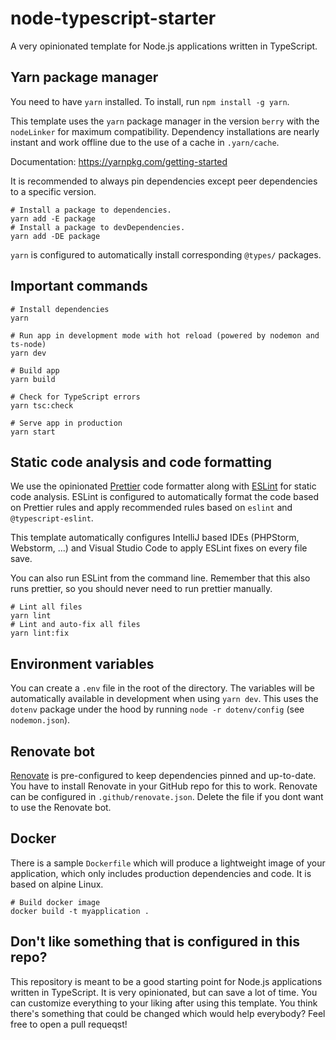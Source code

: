 # node-typescript-starter
A very opinionated template for Node.js applications written in TypeScript.

## Yarn package manager
You need to have `yarn` installed. To install, run `npm install -g yarn`.

This template uses the `yarn` package manager in the version `berry` with the `nodeLinker` for maximum compatibility.
Dependency installations are nearly instant and work offline due to the use of a cache in `.yarn/cache`.

Documentation: https://yarnpkg.com/getting-started

It is recommended to always pin dependencies except peer dependencies to a specific version.
```
# Install a package to dependencies.
yarn add -E package
# Install a package to devDependencies.
yarn add -DE package
```
`yarn` is configured to automatically install corresponding `@types/` packages.

## Important commands
```
# Install dependencies
yarn

# Run app in development mode with hot reload (powered by nodemon and ts-node)
yarn dev

# Build app
yarn build

# Check for TypeScript errors
yarn tsc:check

# Serve app in production
yarn start
```

## Static code analysis and code formatting
We use the opinionated [Prettier](https://prettier.io) code formatter along with [ESLint](https://eslint.org) for static code analysis.
ESLint is configured to automatically format the code based on Prettier rules and apply recommended rules based on `eslint` and `@typescript-eslint`.

This template automatically configures IntelliJ based IDEs (PHPStorm, Webstorm, ...) and Visual Studio Code to apply ESLint fixes on every file save.

You can also run ESLint from the command line. Remember that this also runs prettier, so you should never need to run prettier manually.
```
# Lint all files
yarn lint
# Lint and auto-fix all files
yarn lint:fix
```

## Environment variables
You can create a `.env` file in the root of the directory. The variables will be automatically available in development when using `yarn dev`. This uses the `dotenv` package under the hood by running `node -r dotenv/config` (see `nodemon.json`).

## Renovate bot
[Renovate](https://www.whitesourcesoftware.com/free-developer-tools/renovate) is pre-configured to keep dependencies pinned and up-to-date.
You have to install Renovate in your GitHub repo for this to work. Renovate can be configured in `.github/renovate.json`.
Delete the file if you dont want to use the Renovate bot.

## Docker
There is a sample `Dockerfile` which will produce a lightweight image of your application, which only includes production dependencies and code. It is based on alpine Linux.

```
# Build docker image
docker build -t myapplication .
```

## Don't like something that is configured in this repo?
This repository is meant to be a good starting point for Node.js applications written in TypeScript.
It is very opinionated, but can save a lot of time. You can customize everything to your liking after using this template.
You think there's something that could be changed which would help everybody? Feel free to open a pull requeqst!
